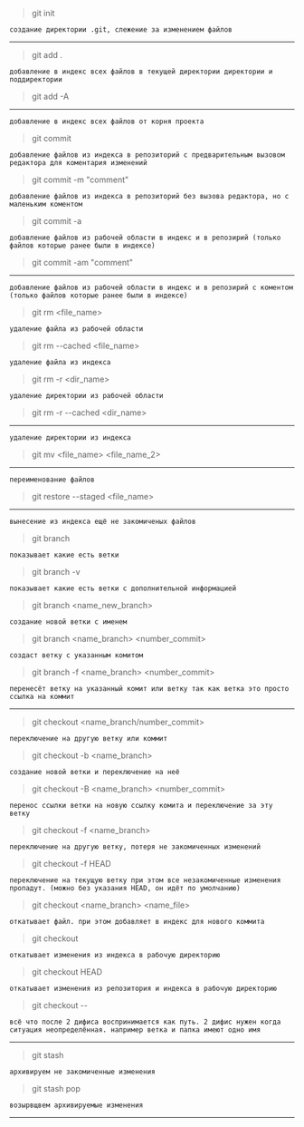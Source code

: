 > git init

    создание директории .git, слежение за изменением файлов
---
> git add .

    добавление в индекс всех файлов в текущей директории директории и поддиректории

> git add -A
---
    добавление в индекс всех файлов от корня проекта

> git commit

    добавление файлов из индекса в репозиторий с предварительным вызовом редактора для коментария изменений

> git commit -m "comment"

    добавление файлов из индекса в репозиторий без вызова редактора, но с маленьким коментом

> git commit -a

    добавление файлов из рабочей области в индекс и в репозирий (только файлов которые ранее были в индексе)

> git commit -am "comment"
---
    добавление файлов из рабочей области в индекс и в репозирий с коментом (только файлов которые ранее были в индексе)

> git rm <file_name>

    удаление файла из рабочей области

> git rm --сached <file_name>

    удаление файла из индекса

> git rm -r <dir_name>

    удаление директории из рабочей области

> git rm -r --сached <dir_name>
---
    удаление директории из индекса

> git mv <file_name> <file_name_2>
---
    переименование файлов

> git restore --staged <file_name>
---
    вынесение из индекса ещё не закомиченых файлов

> git branch

    показывает какие есть ветки

> git branch -v

    показывает какие есть ветки с дополнительной информацией

> git branch <name_new_branch>

    создание новой ветки с именем

> git branch <name_branch> <number_commit>

    создаст ветку с указанным комитом

> git branch -f <name_branch> <number_commit>

    перенесёт ветку на указанный комит или ветку так как ветка это просто ссылка на коммит
---
> git checkout <name_branch/number_commit>

    переключение на другую ветку или коммит

> git checkout -b <name_branch>

    создание новой ветки и переключение на неё

> git checkout -B <name_branch> <number_commit>

    перенос ссылки ветки на новую ссылку комита и переключение за эту ветку

> git checkout -f <name_branch>

    переключение на другую ветку, потеря не закомиченных изменений

> git checkout -f HEAD

    переключение на текущую ветку при этом все незакомиченные изменения пропадут. (можно без указания HEAD, он идёт по умолчанию)

> git checkout <name_branch> <name_file>

    откатывает файл. при этом добавляет в индекс для нового коммита

> git checkout <path>

    откатывает изменения из индекса в рабочую директорию

> git checkout HEAD <path>

    откатывает изменения из репозитория и индекса в рабочую директорию

> git checkout -- <path>

    всё что после 2 дифиса воспринимается как путь. 2 дифис нужен когда ситуация неопределённая. например ветка и папка имеют одно имя
---
> git stash

    архивируем не закомиченные изменения

> git stash pop

    возырвщвем архивируемые изменения

---